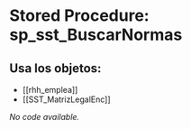 # Stored Procedure: sp_sst_BuscarNormas

## Usa los objetos:
- [[rhh_emplea]]
- [[SST_MatrizLegalEnc]]

*No code available.*
